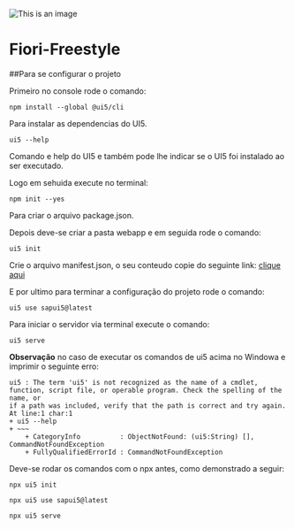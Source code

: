 ![This is an image](https://camo.githubusercontent.com/79cc251c5c489cb14c432e4861bec5c9e679e925c975f3625ab1e64984bf90ff/68747470733a2f2f6f70656e7569352e6f72672f696d616765732f4f70656e5549355f6e65775f6269675f736964652e706e67)
# Fiori-Freestyle


##Para se configurar o projeto

Primeiro no console rode o comando:
```
npm install --global @ui5/cli
```
Para instalar as dependencias do UI5.
```
ui5 --help
```
Comando e help do UI5 e também pode lhe indicar se o UI5 foi instalado ao ser executado.

Logo em sehuida execute no terminal:
```
npm init --yes
```
Para criar o arquivo package.json.

Depois deve-se criar a pasta webapp e em seguida rode o comando:
```
ui5 init
```
Crie o arquivo manifest.json, o seu conteudo copie do seguinte link: [clique aqui](https://github.com/brandoncaulfield/sap-ui5-data-binding/blob/02ab308b47136426b434b405cd8d0bdcf1d3c811/webapp/manifest.json)

E por ultimo para terminar a configuração do projeto rode o comando:
```
ui5 use sapui5@latest
```
Para iniciar o servidor via terminal execute o comando:
```
ui5 serve
```

**Observação** no caso de executar os comandos de ui5 acima no Windowa e imprimir o seguinte erro:
```
ui5 : The term 'ui5' is not recognized as the name of a cmdlet, function, script file, or operable program. Check the spelling of the name, or 
if a path was included, verify that the path is correct and try again.
At line:1 char:1
+ ui5 --help
+ ~~~
    + CategoryInfo          : ObjectNotFound: (ui5:String) [], CommandNotFoundException
    + FullyQualifiedErrorId : CommandNotFoundException
```
Deve-se rodar os comandos com o npx antes, como demonstrado a seguir:
```
npx ui5 init
```
```
npx ui5 use sapui5@latest
```
```
npx ui5 serve
```
